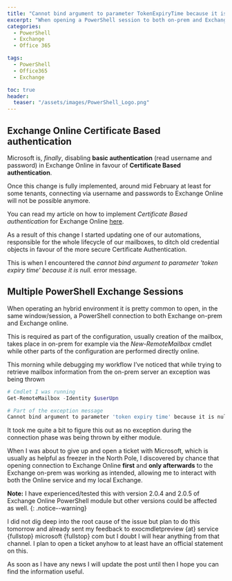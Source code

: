 ```yaml
---
title: "Cannot bind argument to parameter TokenExpiryTime because it is null - Error Message"
excerpt: "When opening a PowerShell session to both on-prem and Exchange online in the same window cannot bing argument to parameter TokenExpiryTime because is null error message could be displayed. Let's explore how to solve this."
categories:
  - PowerShell
  - Exchange
  - Office 365

tags:
  - PowerShell
  - Office365
  - Exchange

toc: true
header:
  teaser: "/assets/images/PowerShell_Logo.png"
---
```


## Exchange Online Certificate Based authentication

Microsoft is, _finally_, disabling **basic authentication** (read username and password) in Exchange Online in favour of **Certificate Based authentication**.

Once this change is fully implemented, around mid February at least for some tenants, connecting via username and passwords to Exchange Online will not be possible anymore.

You can read my article on how to implement _Certificate Based authentication_ for Exchange Online [here](https://pscustomobject.github.io/powershell/office365/exchange/Exchange-Online-Certificate-Based-Authentication/).

As a result of this change I started updating one of our automations, responsible for the whole lifecycle of our mailboxes, to ditch old credential objects in favour of the more secure Certificate Authentication.

This is when I encountered the _‌cannot bind argument to parameter 'token expiry time' because it is null._ error message.

## Multiple PowerShell Exchange Sessions

When operating an hybrid environment it is pretty common to open, in the same window/session, a PowerShell connection to both Exchange on-prem and Exchange online.

This is required as part of the configuration, usually creation of the mailbox, takes place in on-prem for example via the _New-RemoteMailbox_ cmdlet while other parts of the configuration are performed directly online.

This morning while debugging my workflow I’ve noticed that while trying to retrieve mailbox information from the on-prem server an exception was being thrown

```powershell
# Cmdlet I was running
Get-RemoteMailbox -Identity $userUpn

# Part of the exception message
Cannot bind argument to parameter 'token expiry time' because it is null.
```

It took me quite a bit to figure this out as no exception during the connection phase was being thrown by either module.

When I was about to give up and open a ticket with Microsoft, which is usually as helpful as freezer in the North Pole, I discovered by chance that opening connection to Exchange Online **first** and **only afterwards** to the Exchange on-prem was working as intended, allowing me to interact with both the Online service and my local Exchange.

**Note:** I have experienced/tested this with version 2.0.4 and 2.0.5 of Exchange Online PowerShell module but other versions could be affected as well.
{: .notice--warning}

I did not dig deep into the root cause of the issue but plan to do this tomorrow and already sent my feedback to exocmdletpreview {at} service {fullstop} microsoft {fullstop} com but I doubt I will hear anything from that channel. I plan to open a ticket anyhow to at least have an official statement on this.

As soon as I have any news I will update the post until then I hope you can find the information useful.
